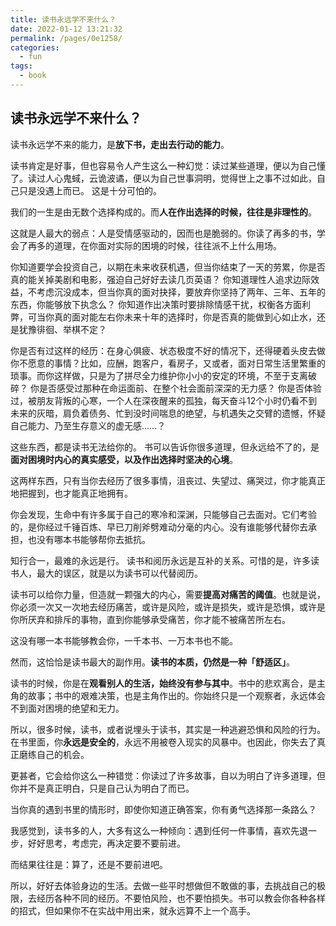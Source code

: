 ```yaml
---
title: 读书永远学不来什么？
date: 2022-01-12 13:21:32
permalink: /pages/0e1258/
categories:
  - fun
tags:
  - book
---
```

## 读书永远学不来什么？

读书永远学不来的能力，是**放下书，走出去行动的能力**。

读书肯定是好事，但也容易令人产生这么一种幻觉：读过某些道理，便以为自己懂了。读过人心鬼蜮，云诡波谲，便以为自己世事洞明，觉得世上之事不过如此，自己只是没遇上而已。
这是十分可怕的。

我们的一生是由无数个选择构成的。而**人在作出选择的时候，往往是非理性的**。

这就是人最大的弱点：人是受情感驱动的，因而也是脆弱的。你读了再多的书，学会了再多的道理，在你面对实际的困境的时候，往往派不上什么用场。

你知道要学会投资自己，以期在未来收获机遇，但当你结束了一天的劳累，你是否真的能关掉美剧和电影，强迫自己好好去读几页英语？
你知道理性人追求边际效益，不考虑沉没成本，但当你真的面对抉择，要放弃你坚持了两年、三年、五年的东西，你能够放下执念么？
你知道作出决策时要排除情感干扰，权衡各方面利弊，可当你真的面对能左右你未来十年的选择时，你是否真的能做到心如止水，还是犹豫徘徊、举棋不定？

你是否有过这样的经历：在身心俱疲、状态极度不好的情况下，还得硬着头皮去做你不愿意的事情？比如，应酬，跑客户，看房子，又或者，面对日常生活里繁重的琐事。而你这样做，只是为了拼尽全力维护你小小的安定的环境，不至于支离破碎？
你是否感受过那种在命运面前、在整个社会面前深深的无力感？
你是否体验过，被朋友背叛的心寒，一个人在深夜醒来的孤独，每天奋斗12个小时仍看不到未来的灰暗，肩负着债务、忙到没时间喘息的绝望，与机遇失之交臂的遗憾，怀疑自己能力、乃至生存意义的虚无感……？

这些东西，都是读书无法给你的。
书可以告诉你很多道理，但永远给不了的，是**面对困境时内心的真实感受，以及作出选择时坚决的心境**。

这两样东西，只有当你去经历了很多事情，沮丧过、失望过、痛哭过，你才能真正地把握到，也才能真正地拥有。

你会发现，生命中有许多属于自己的寒冷和深渊，只能够自己去面对。它们考验的，是你经过千锤百炼、早已刀削斧劈难动分毫的内心。没有谁能够代替你去承担，也没有哪本书能够帮你去抵抗。

知行合一，最难的永远是行。 读书和阅历永远是互补的关系。可惜的是，许多读书人，最大的误区，就是以为读书可以代替阅历。



读书可以给你力量，但造就一颗强大的内心，需要**提高对痛苦的阈值**。也就是说，你必须一次又一次地去经历痛苦，或许是风险，或许是损失，或许是恐惧，或许是你所厌弃和排斥的事物，直到你能够承受痛苦，你才能不被痛苦所左右。

这没有哪一本书能够教会你，一千本书、一万本书也不能。

然而，这恰恰是读书最大的副作用。**读书的本质，仍然是一种「舒适区」**。

读书的时候，你是在**观看别人的生活，始终没有参与其中**。书中的悲欢离合，是主角的故事；书中的艰难决策，也是主角作出的。你始终只是一个观察者，永远体会不到面对困境的绝望和无力。

所以，很多时候，读书，或者说埋头于读书，其实是一种逃避恐惧和风险的行为。在书里面，你**永远是安全的**，永远不用被卷入现实的风暴中。也因此，你失去了真正磨练自己的机会。

更甚者，它会给你这么一种错觉：你读过了许多故事，自以为明白了许多道理，但你并不是真正明白，只是自己认为明白了而已。

当你真的遇到书里的情形时，即使你知道正确答案，你有勇气选择那一条路么？

我感觉到，读书多的人，大多有这么一种倾向：遇到任何一件事情，喜欢先退一步，好好思考，考虑完，再决定要不要前进。

而结果往往是：算了，还是不要前进吧。

所以，好好去体验身边的生活。去做一些平时想做但不敢做的事，去挑战自己的极限，去经历各种不同的经历。不要怕风险，也不要怕损失。书可以教会你各种各样的招式，但如果你不在实战中用出来，就永远算不上一个高手。